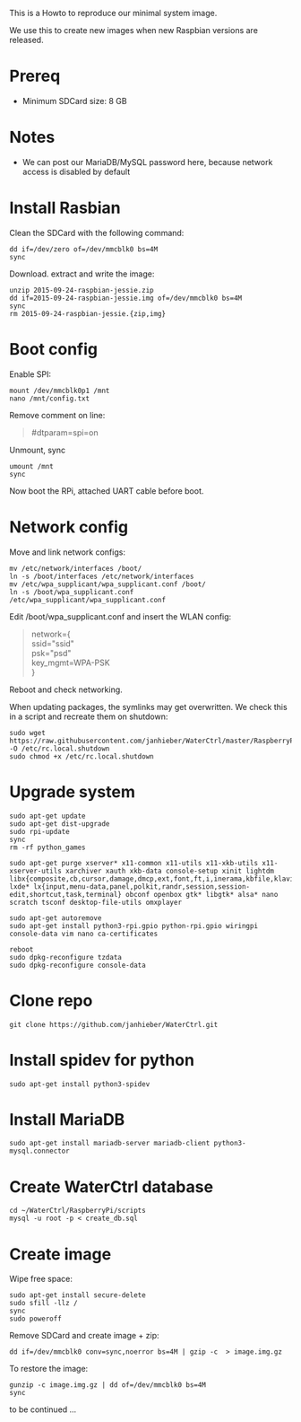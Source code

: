 This is a Howto to reproduce our minimal system image.

We use this to create new images when new Raspbian versions are released.

# Prereq
- Minimum SDCard size: 8 GB

# Notes
- We can post our MariaDB/MySQL password here, because network access is disabled by default

# Install Rasbian
Clean the SDCard with the following command:
```shell
dd if=/dev/zero of=/dev/mmcblk0 bs=4M
sync
```

Download. extract and write the image:
```shell
unzip 2015-09-24-raspbian-jessie.zip
dd if=2015-09-24-raspbian-jessie.img of=/dev/mmcblk0 bs=4M
sync
rm 2015-09-24-raspbian-jessie.{zip,img}
```

# Boot config
Enable SPI:
```shell
mount /dev/mmcblk0p1 /mnt
nano /mnt/config.txt
```
Remove comment on line:
>\#dtparam=spi=on

Unmount, sync
```shell
umount /mnt
sync
```

Now boot the RPi, attached UART cable before boot.

# Network config
Move and link network configs:
```shell
mv /etc/network/interfaces /boot/
ln -s /boot/interfaces /etc/network/interfaces
mv /etc/wpa_supplicant/wpa_supplicant.conf /boot/
ln -s /boot/wpa_supplicant.conf /etc/wpa_supplicant/wpa_supplicant.conf
```

Edit /boot/wpa_supplicant.conf and insert the WLAN config:
>network={  
>  ssid="ssid"  
>  psk="psd"  
>  key_mgmt=WPA-PSK  
>}  

Reboot and check networking.

When updating packages, the symlinks may get overwritten.
We check this in a script and recreate them on shutdown:
```shell
sudo wget https://raw.githubusercontent.com/janhieber/WaterCtrl/master/RaspberryPi/scripts/rc.local.shutdown -O /etc/rc.local.shutdown
sudo chmod +x /etc/rc.local.shutdown
```


# Upgrade system
```shell
sudo apt-get update
sudo apt-get dist-upgrade
sudo rpi-update
sync
rm -rf python_games

sudo apt-get purge xserver* x11-common x11-utils x11-xkb-utils x11-xserver-utils xarchiver xauth xkb-data console-setup xinit lightdm libx{composite,cb,cursor,damage,dmcp,ext,font,ft,i,inerama,kbfile,klavier,mu,pm,randr,render,res,t,xf86}* lxde* lx{input,menu-data,panel,polkit,randr,session,session-edit,shortcut,task,terminal} obconf openbox gtk* libgtk* alsa* nano scratch tsconf desktop-file-utils omxplayer

sudo apt-get autoremove
sudo apt-get install python3-rpi.gpio python-rpi.gpio wiringpi console-data vim nano ca-certificates

reboot
sudo dpkg-reconfigure tzdata
sudo dpkg-reconfigure console-data
```

# Clone repo
```shell
git clone https://github.com/janhieber/WaterCtrl.git
```

# Install spidev for python
```shell
sudo apt-get install python3-spidev 
```
# Install MariaDB
```shell
sudo apt-get install mariadb-server mariadb-client python3-mysql.connector
```

# Create WaterCtrl database
```shell
cd ~/WaterCtrl/RaspberryPi/scripts
mysql -u root -p < create_db.sql
```




# Create image
Wipe free space:
```shell
sudo apt-get install secure-delete
sudo sfill -llz /
sync
sudo poweroff
```

Remove SDCard and create image + zip:
```shell
dd if=/dev/mmcblk0 conv=sync,noerror bs=4M | gzip -c  > image.img.gz
```

To restore the image:
```shell
gunzip -c image.img.gz | dd of=/dev/mmcblk0 bs=4M
sync
```

to be continued ...
